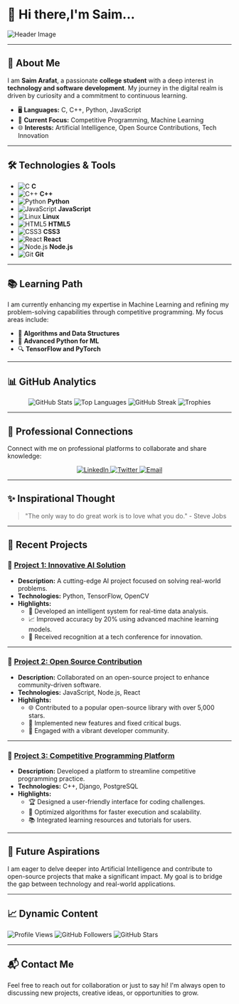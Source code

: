 # 👋 Hi there,I'm Saim...

![Header Image](https://github.com/saim0xt/saim0xt/blob/main/assests/header-image.png)

---

## 🚀 About Me

I am **Saim Arafat**, a passionate **college student** with a deep interest in **technology and software development**. My journey in the digital realm is driven by curiosity and a commitment to continuous learning.

- 🖥️ **Languages:** C, C++, Python, JavaScript
- 🎯 **Current Focus:** Competitive Programming, Machine Learning
- 🌐 **Interests:** Artificial Intelligence, Open Source Contributions, Tech Innovation

---

## 🛠️ Technologies & Tools

- ![C](https://raw.githubusercontent.com/devicons/devicon/master/icons/c/c-original.svg) **C**
- ![C++](https://raw.githubusercontent.com/devicons/devicon/master/icons/cplusplus/cplusplus-original.svg) **C++**
- ![Python](https://raw.githubusercontent.com/devicons/devicon/master/icons/python/python-original.svg) **Python**
- ![JavaScript](https://raw.githubusercontent.com/devicons/devicon/master/icons/javascript/javascript-original.svg) **JavaScript**
- ![Linux](https://raw.githubusercontent.com/devicons/devicon/master/icons/linux/linux-original.svg) **Linux**
- ![HTML5](https://raw.githubusercontent.com/devicons/devicon/master/icons/html5/html5-original.svg) **HTML5**
- ![CSS3](https://raw.githubusercontent.com/devicons/devicon/master/icons/css3/css3-original.svg) **CSS3**
- ![React](https://raw.githubusercontent.com/devicons/devicon/master/icons/react/react-original.svg) **React**
- ![Node.js](https://raw.githubusercontent.com/devicons/devicon/master/icons/nodejs/nodejs-original.svg) **Node.js**
- ![Git](https://raw.githubusercontent.com/devicons/devicon/master/icons/git/git-original.svg) **Git**

---

## 📚 Learning Path

I am currently enhancing my expertise in Machine Learning and refining my problem-solving capabilities through competitive programming. My focus areas include:

- 📘 **Algorithms and Data Structures**
- 🐍 **Advanced Python for ML**
- 🔍 **TensorFlow and PyTorch**

---

## 📊 GitHub Analytics

<p align="center">
  <!-- GitHub Stats -->
  <img src="https://github-readme-stats.vercel.app/api?username=saim0xt&show_icons=true&theme=radical&count_private=true&hide_border=true" alt="GitHub Stats" />
  
  <!-- Top Languages -->
  <img src="https://github-readme-stats.vercel.app/api/top-langs/?username=saim0xt&layout=compact&theme=radical&hide_border=true" alt="Top Languages" />
  
  <!-- GitHub Streak -->
  <img src="https://github-readme-streak-stats.herokuapp.com/?user=saim0xt&theme=radical&hide_border=true" alt="GitHub Streak" />
  
  <!-- Trophies -->
  <img src="https://github-profile-trophy.vercel.app/?username=saim0xt&theme=radical&no-frame=true&column=4" alt="Trophies" />
</p>

---

## 🤝 Professional Connections

Connect with me on professional platforms to collaborate and share knowledge:

<p align="center">
  <a href="https://www.linkedin.com/in/your-linkedin" target="_blank">
    <img src="https://img.shields.io/badge/-LinkedIn-0077B5?style=for-the-badge&logo=linkedin&logoColor=white" alt="LinkedIn" />
  </a>
  <a href="https://twitter.com/your-twitter" target="_blank">
    <img src="https://img.shields.io/badge/-Twitter-1DA1F2?style=for-the-badge&logo=twitter&logoColor=white" alt="Twitter" />
  </a>
  <a href="mailto:coder.saim@outlook.com" target="_blank">
    <img src="https://img.shields.io/badge/-Email-D14836?style=for-the-badge&logo=gmail&logoColor=white" alt="Email" />
  </a>
</p>

---

## ✨ Inspirational Thought

> "The only way to do great work is to love what you do." - Steve Jobs

---

## 🚀 Recent Projects

### 📌 [Project 1: Innovative AI Solution](#)
- **Description:** A cutting-edge AI project focused on solving real-world problems.
- **Technologies:** Python, TensorFlow, OpenCV
- **Highlights:**
  - 🤖 Developed an intelligent system for real-time data analysis.
  - 📈 Improved accuracy by 20% using advanced machine learning models.
  - 🌟 Received recognition at a tech conference for innovation.

---

### 📌 [Project 2: Open Source Contribution](#)
- **Description:** Collaborated on an open-source project to enhance community-driven software.
- **Technologies:** JavaScript, Node.js, React
- **Highlights:**
  - 🌐 Contributed to a popular open-source library with over 5,000 stars.
  - 🔧 Implemented new features and fixed critical bugs.
  - 🤝 Engaged with a vibrant developer community.

---

### 📌 [Project 3: Competitive Programming Platform](#)
- **Description:** Developed a platform to streamline competitive programming practice.
- **Technologies:** C++, Django, PostgreSQL
- **Highlights:**
  - 🏆 Designed a user-friendly interface for coding challenges.
  - 🚀 Optimized algorithms for faster execution and scalability.
  - 📚 Integrated learning resources and tutorials for users.

---

## 🌟 Future Aspirations

I am eager to delve deeper into Artificial Intelligence and contribute to open-source projects that make a significant impact. My goal is to bridge the gap between technology and real-world applications.

---

## 📈 Dynamic Content

![Profile Views](https://komarev.com/ghpvc/?username=saim0xt&color=blue)
![GitHub Followers](https://img.shields.io/github/followers/saim0xt?label=Followers&style=social)
![GitHub Stars](https://img.shields.io/github/stars/saim0xt?affiliations=OWNER%2CCOLLABORATOR&style=social)

---

## 📬 Contact Me

Feel free to reach out for collaboration or just to say hi! I'm always open to discussing new projects, creative ideas, or opportunities to grow.
